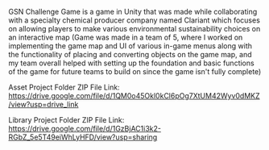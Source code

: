 GSN Challenge Game is a game in Unity that was made while collaborating with a specialty chemical producer company named Clariant which focuses on allowing players to make various environmental sustainability choices on an interactive map (Game was made in a team of 5, where I worked on implementing
the game map and UI of various in-game menus along with the functionality of placing and converting objects on the game map, and my team overall helped with setting up the foundation and basic functions of the game for future teams to build on since the game isn't fully complete)

Asset Project Folder ZIP File Link: https://drive.google.com/file/d/1QM0o45Okl0kCl6pOg7XtUM42Wyv0dMKZ/view?usp=drive_link

Library Project Folder ZIP File Link: https://drive.google.com/file/d/1GzBjAC1i3k2-RGbZ_5e5T49eiWhLyHFD/view?usp=sharing
